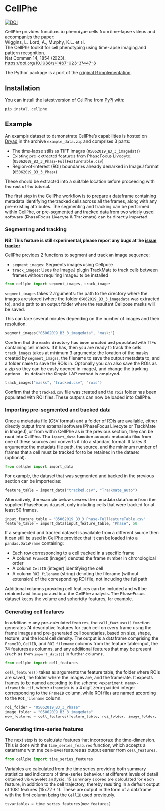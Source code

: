 # CellPhe

<!-- badges: start -->
<a href="https://zenodo.org/badge/latestdoi/449769672"><img src="https://zenodo.org/badge/449769672.svg" alt="DOI"></a>
<!-- badges: end -->

CellPhe provides functions to phenotype cells from time-lapse videos and accompanies the paper:\
Wiggins, L., Lord, A., Murphy, K.L. et al.\
The CellPhe toolkit for cell phenotyping using time-lapse imaging and pattern recognition.\
Nat Commun 14, 1854 (2023).\
https://doi.org/10.1038/s41467-023-37447-3

The Python package is a port of the [original R implementation](https://github.com/uoy-research/CellPhe).

## Installation

You can install the latest version of CellPhe from
[PyPi](https://pypi.org/project/cellphe/) with:

```
pip install cellphe
```

## Example

An example dataset to demonstrate CellPhe’s capabilities is hosted on [Dryad](https://doi.org/10.5061/dryad.4xgxd25f0) in the archive `example_data.zip` and comprises 3 parts:

-   The time-lapse stills as TIFF images (`05062019_B3_3_imagedata`)
-   Existing pre-extracted features from PhaseFocus Livecyte.
    (`05062019_B3_3_Phase-FullFeatureTable.csv`)
-   Region-of-interest (ROI) boundaries already demarked in ImageJ
    format (`05062019_B3_3_Phase`)

These should be extracted into a suitable location before proceeding
with the rest of the tutorial.

The first step in the CellPhe workflow is to prepare a dataframe containing
metadata identifying the tracked cells across all the frames, along with any
pre-existing attributes. The segmenting and tracking can be performed within
CellPhe, or pre-segmented and tracked data from two widely used software
(PhaseFocus Livecyte & Trackmate) can be directly imported.

### Segmenting and tracking

**NB: This feature is still experimental, please report any bugs at the [issue tracker](https://github.com/uoy-research/CellPhePy/issues)**

CellPhe provides 2 functions to segment and track an image sequence:

  - `segment_images`: Segments images using Cellpose
  - `track_images`: Uses the ImageJ plugin TrackMate to track cells between frames without requiring ImageJ to be installed

```python
from cellphe import segment_images, track_images
```

`segment_images` takes 2 arguments: the path to the directory where the images are stored (where the folder `05062019_B3_3_imagedata` was extracted to), and a path to an output folder where the resultant Cellpose masks will be saved.

This can take several minutes depending on the number of images and their resolution.

```python
segment_images("05062019_B3_3_imagedata", "masks")
```

Confirm that the `masks` directory has been created and populated with TIFs containing cell masks.
If it has, then you are ready to track the cells.
`track_images` takes at minimum 3 arguments: the location of the masks created by `segment_images`, the filename to save the output metadata to, and a folder name to save the ROIs in.
Optionally you can also save the ROIs as a zip so they can be easily opened in ImageJ, and change the tracking options - by default the Simple LAP method is employed.

```python
track_images("masks", "tracked.csv", "rois")
```

Confirm that the `tracked.csv` file was created and the `rois` folder has been populated with ROI files.
These outputs can now be loaded into CellPhe.

### Importing pre-segmented and tracked data

Once a metadata file (CSV format) and a folder of ROIs are available, either directly output from external software (PhaseFocus Livecyte or TrackMate in ImageJ), or from within CellPhe as in the previous section, they can be read into CellPhe.
The `import_data` function accepts metadata files from one of these sources and converts it into a standard format.
It takes 3 arguments: the metadata file path, the source, and the minimum number of frames that a cell must be tracked for to be retained in the dataset (optional).

```python
from cellphe import import_data
```

For example, the dataset that was segmented and tracked in the previous section can be imported as:

```python
feature_table = import_data("tracked.csv", "Trackmate_auto")
```

Alternatively, the example below creates the metadata dataframe from the supplied PhaseFocus dataset, only including cells that were tracked for at least 50 frames.

``` python
input_feature_table = "05062019_B3_3_Phase-FullFeatureTable.csv"
feature_table = import_data(input_feature_table, "Phase", 50)
```

If a segmented and tracked dataset is available from a different source then it can still be used in CellPhe provided that it can be loaded into a `pandas.DataFrame` containing:

  - Each row corresponding to a cell tracked in a specific frame
  - A column `FrameID` (integer) denoted the frame number in chronological order
  - A column `CellID` (integer) identifying the cell
  - A column `ROI_filename` (string) denoting the filename (without extension) of the corresponding ROI file, not including the full path

Additional columns providing cell features can be included and will be retained and incorporated into the CellPhe analysis.
The PhaseFocus dataset keeps the volume and sphericity features, for example.

### Generating cell features

In addition to any pre-calculated features, the `cell_features()`
function generates 74 descriptive features for each cell on every frame
using the frame images and pre-generated cell boundaries, based on size,
shape, texture, and the local cell density. The output is a dataframe
comprising the `FrameID`, `CellID`, and `ROI_filename` columns
from the feature table input, the 74 features as columns,
and any additional features that may be present (such as from `import_data()`)
in further columns.

```python
from cellphe import cell_features
```

`cell_features()` takes as arguments the feature table, the folder where ROIs are saved, the folder where the images are, and the framerate.
It expects frames to be named according to the scheme
`<experiment name>-<frameid>.tif`, where `<frameid>` is a 4 digit
zero-padded integer corresponding to the `FrameID` column,
while ROI files are named according to
the `ROI_filename` column.

```python
roi_folder = "05062019_B3_3_Phase"
image_folder = "05062019_B3_3_imagedata"
new_features = cell_features(feature_table, roi_folder, image_folder, framerate=0.0028)
```

### Generating time-series features

The next step is to calculate features that incorporate the time-dimension.
This is done with the `time_series_features` function, which accepts a dataframe with the cell-level features as output earlier from `cell_features`.

```python
from cellphe import time_series_features
```

Variables are calculated from the time series providing both
summary statistics and indicators of time-series behaviour at different
levels of detail obtained via wavelet analysis. 15 summary scores are
calculated for each feature, in addition to the cell trajectory, thereby
resulting in a default output of 1081 features (15x72 + 1). These are
output in the form of a dataframe with the first column being the
`CellID` used previously.

``` python
tsvariables = time_series_features(new_features)
```
